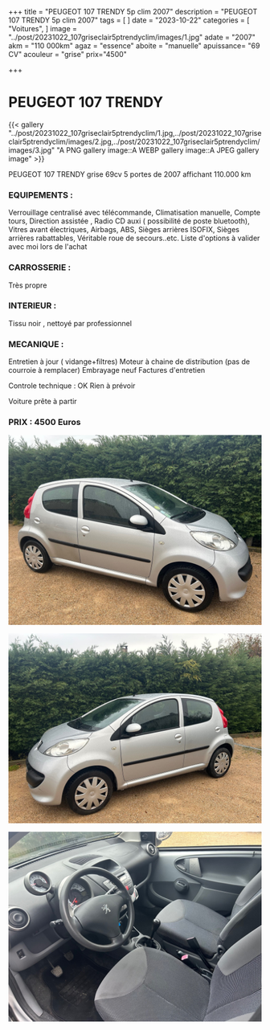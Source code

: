 +++
title = "PEUGEOT 107 TRENDY 5p clim 2007"
description = "PEUGEOT 107 TRENDY 5p clim 2007"
tags = [
]
date = "2023-10-22"
categories = [
    "Voitures",
]
image = "../post/20231022_107griseclair5ptrendyclim/images/1.jpg"
adate = "2007"
akm = "110 000km"
agaz = "essence"
aboite = "manuelle"
apuissance= "69 CV"
acouleur = "grise"
prix="4500"

+++

# PEUGEOT 107 TRENDY

{{< gallery "../post/20231022_107griseclair5ptrendyclim/1.jpg,../post/20231022_107griseclair5ptrendyclim/images/2.jpg,../post/20231022_107griseclair5ptrendyclim/images/3.jpg" "A PNG gallery image::A WEBP gallery image::A JPEG gallery image" >}}


PEUGEOT 107  TRENDY grise 69cv 5 portes de 2007 affichant 110.000 km


### EQUIPEMENTS :
Verrouillage centralisé avec télécommande, Climatisation manuelle, Compte tours, Direction assistée , Radio CD auxi ( possibilité de poste bluetooth), Vitres avant électriques, Airbags, ABS, Sièges arrières ISOFIX, Sièges arrières rabattables, Véritable roue de secours..etc.
Liste d'options à valider avec moi lors de l'achat

### CARROSSERIE :
Très propre 


### INTERIEUR :
Tissu noir , nettoyé par professionnel

### MECANIQUE :
Entretien à jour ( vidange+filtres)
Moteur à chaine de distribution (pas de courroie à remplacer)
Embrayage neuf
Factures d'entretien


Controle technique : OK
Rien à prévoir


Voiture prête à partir


### PRIX : 4500 Euros


<!-- more -->


![](images/1.jpg)

![](images/2.jpg)

![](images/3.jpg)

